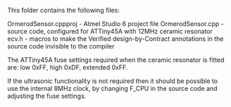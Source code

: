 This folder contains the following files:

OrmerodSensor.cppproj - Atmel Studio 6 project file
OrmerodSensor.cpp - source code, configured for ATTiny45A with 12MHz ceramic resonator
ecv.h - macros to make the Verified design-by-Contract annotations in the source code invisible to the compiler

The ATTiny45A fuse settings required when the ceramic resonator is fitted are: low 0xFF, high 0xDF, extended 0xFF.

If the ultrasonic functionality is not required then it should be possible to use the internal 8MHz clock, by changing F_CPU in the source code and adjusting the fuse settings.